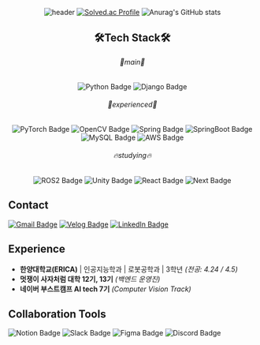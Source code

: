 <div align="center">
  
  ![header](https://capsule-render.vercel.app/api?type=rect&color=0:1a153d,50:302b63,100:00c9ff&fontColor=e0f7ff&height=130&section=header&text=Jaehyun%20Song&fontSize=50&desc=AI+%2B+Robot+and+Web&fontAlignY=40&descSize=20&descAlign=bottom&descAlignY=74)
  [![Solved.ac Profile](http://mazassumnida.wtf/api/v2/generate_badge?boj=sjh121476)](https://solved.ac/sjh121476/)
  ![Anurag's GitHub stats](https://github-readme-stats.vercel.app/api?username=mongsam2&show_icons=true&theme=default&line_height=21)
  <h2>🛠️Tech Stack🛠️ </h2>        
  <h6>🥇main🥇</h6>    
  
  ![Python Badge](https://img.shields.io/badge/Python-3776AB?style=flat&logo=Python&logoColor=white)
  ![Django Badge](https://img.shields.io/badge/Django-092E20?style=flat&logo=Django&logoColor=white)

  <h6>🥈experienced🥈</h6>     
  
  ![PyTorch Badge](https://img.shields.io/badge/PyTorch-EE4C2C?style=flat&logo=PyTorch&logoColor=white)
  ![OpenCV Badge](https://img.shields.io/badge/OpenCV-5C3EE8?style=flat&logo=OpenCV&logoColor=white)
  ![Spring Badge](https://img.shields.io/badge/Spring-6DB33F?style=flat&logo=Spring&logoColor=white)
  ![SpringBoot Badge](https://img.shields.io/badge/SpringBoot-6DB33F?style=flat&logo=SpringBoot&logoColor=white)
  ![MySQL Badge](https://img.shields.io/badge/MySQL-4479A1?style=flat&logo=MySQL&logoColor=white)
  ![AWS Badge](https://img.shields.io/badge/AWS-232F3E?style=flat&logo=amazonwebservices&logoColor=white)

  <h6>🔥studying🔥</h6>    
  
  ![ROS2 Badge](https://img.shields.io/badge/ROS2-22314E?style=flat&logo=ROS&logoColor=white)
  ![Unity Badge](https://img.shields.io/badge/Unity-FFFFFF?style=flat&logo=Unity&logoColor=black)
  ![React Badge](https://img.shields.io/badge/React-61DAFB?style=flat&logo=React&logoColor=black)
  ![Next Badge](https://img.shields.io/badge/Next.js-000000?style=flat&logo=Next.js&logoColor=white)
</div>

## Contact
[![Gmail Badge](https://img.shields.io/badge/Gmail-red?style=flat&logo=Gmail&logoColor=white)](mailto:songjaehyun121476@gmail.com)
[![Velog Badge](https://img.shields.io/badge/Velog-20C997?style=flat&logo=Velog&logoColor=white)](https://velog.io/@jaehyun/posts)
[![LinkedIn Badge](https://img.shields.io/badge/LinkedIn-0A66C2?style=flat&logo=LinkedIn&logoColor=white)](https://www.linkedin.com/in/jaehyun-song-9b36a8358/)

## Experience

- **한양대학교(ERICA)**  | 인공지능학과  | 로봇공학과 | 3학년 *(전공: 4.24 / 4.5)*
- **멋쟁이 사자처럼 대학 12기, 13기** *(백엔드 운영진)*
- **네이버 부스트캠프 AI tech 7기** *(Computer Vision Track)*
        

## Collaboration Tools
![Notion Badge](https://img.shields.io/badge/Notion-000000?style=flat&logo=Notion&logoColor=white)
![Slack Badge](https://img.shields.io/badge/Slack-4A154B?style=flat&logo=Slack&logoColor=white)
![Figma Badge](https://img.shields.io/badge/Figma-F24E1E?style=flat&logo=Figma&logoColor=white)
![Discord Badge](https://img.shields.io/badge/Discord-5865F2?style=flat&logo=Discord&logoColor=white)
